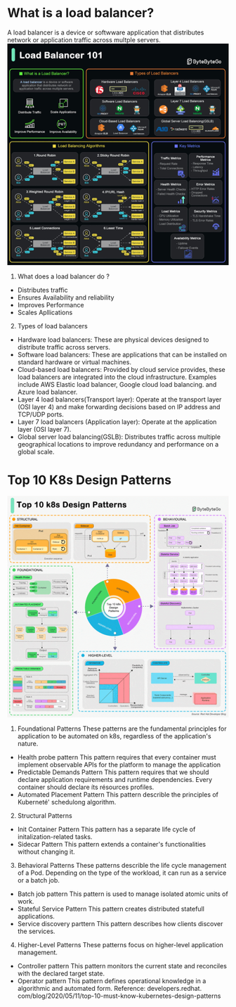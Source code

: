 # What is a load balancer?
A load balancer is a device or softwware application that distributes network or application traffic across multple servers.
![alt text](image-24.png)
1. What does a load balancer do ?
- Distributes traffic 
- Ensures Availability and reliability
- Improves Performance
- Scales Apllications
2. Types of load balancers
- Hardware load balancers: These are physical devices designed to distribute traffic across servers.
- Software load balancers: These are applications that can be installed on standard hardware or virtual machines.
- Cloud-based load balancers: Provided by cloud service provides, these load balancers are integrated into the cloud infrastructure. Examples include AWS Elastic load balancer, Google cloud load balancing. and Azure load balancer.
- Layer 4 load balancers(Transport layer): Operate at the transport layer (OSI layer 4) and make forwarding decisions based on IP address and TCP/UDP ports.
- Layer 7 load balancers (Application layer): Operate at the application layer (OSI layer 7).
- Global server load balancing(GSLB): Distributes traffic across multiple geographical locations to improve redundancy and performance on a global scale.
# Top 10 K8s Design Patterns
![alt text](image-25.png)
1. Foundational Patterns
These patterns are the fundamental principles for application to be automated on k8s, regardless of the application's nature.
- Health probe pattern
This pattern requires that every container must implement observable APIs for the platform to manage the application
- Predictable Demands Pattern 
This pattern requires that we should declare application requirements and runtime dependencies. Every container should declare íts résources profiles.
- Automated Placement Pattern
This pattern describle the principles of Kuberneté' schedulong algorithm.
2. Structural Patterns
- Init Container Pattern 
This pattern has a separate life cycle of initalization-related tasks.
- Sidecar Pattern
This pattern extends a container's functionalities without changing it.
3. Behavioral Patterns
These patterns describle the life cycle management of a Pod. Depending on the type of the workload, it can run as a service or a batch job.
- Batch job pattern
This pattern is used to manage isolated atomic units of work.
- Stateful Service Pattern
This pattern creates distributed statefull applications.
- Service discovery parttern
This pattern describes  how clients discover the services.
4. Higher-Level Patterns
These patterns focus on higher-level application management.
- Controller pattern
This pattern monitors the current state and reconciles with the declared target state.
- Operator pattern
This pattern defines operational knowledge in a algorithmic and automated form.
Reference: developers.redhat. com/blog/2020/05/11/top-10-must-know-kubernetes-design-patterns
